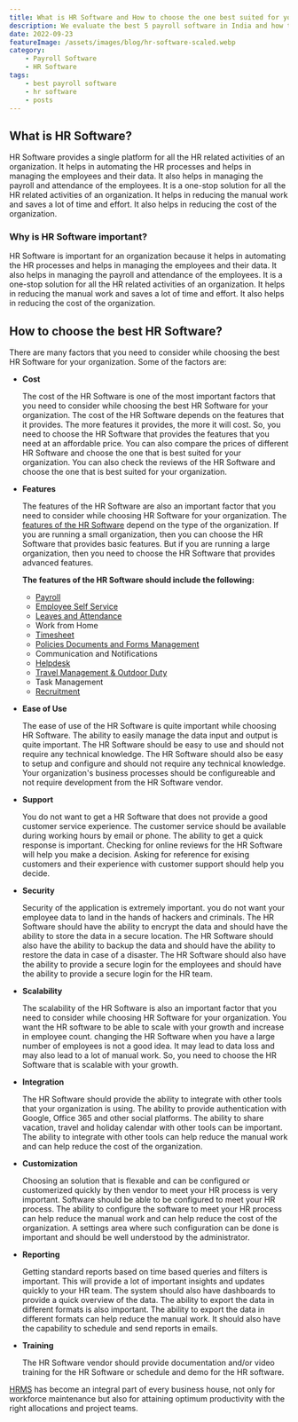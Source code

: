 ```yaml
---
title: What is HR Software and How to choose the one best suited for your company?
description: We evaluate the best 5 payroll software in India and how to choose one that is best for your organization.
date: 2022-09-23
featureImage: /assets/images/blog/hr-software-scaled.webp
category:
    - Payroll Software
    - HR Software
tags:
    - best payroll software
    - hr software
    - posts
---
```


## What is HR Software?

HR Software provides a single platform for all the HR related activities of an organization. It helps in automating the HR processes and helps in managing the employees and their data. It also helps in managing the payroll and attendance of the employees. It is a one-stop solution for all the HR related activities of an organization. It helps in reducing the manual work and saves a lot of time and effort. It also helps in reducing the cost of the organization.

### Why is HR Software important?

HR Software is important for an organization because it helps in automating the HR processes and helps in managing the employees and their data. It also helps in managing the payroll and attendance of the employees. It is a one-stop solution for all the HR related activities of an organization. It helps in reducing the manual work and saves a lot of time and effort. It also helps in reducing the cost of the organization.

## How to choose the best HR Software?
There are many factors that you need to consider while choosing the best HR Software for your organization. Some of the factors are:

* **Cost**
  
  The cost of the HR Software is one of the most important factors that you need to consider while choosing the best HR Software for your organization. The cost of the HR Software depends on the features that it provides. The more features it provides, the more it will cost. So, you need to choose the HR Software that provides the features that you need at an affordable price. You can also compare the prices of different HR Software and choose the one that is best suited for your organization. You can also check the reviews of the HR Software and choose the one that is best suited for your organization.

* **Features**
  
  The features of the HR Software are also an important factor that you need to consider while choosing HR Software for your organization. The [features of the HR Software](https://www.easyhrworld.com/features) depend on the type of the organization. If you are running a small organization, then you can choose the HR Software that provides basic features. But if you are running a large organization, then you need to choose the HR Software that provides advanced features. 

  **The features of the HR Software should include the following:**
    * [Payroll](https://www.easyhrworld.com/features/payroll-software-india/)
    * [Employee Self Service](https://www.easyhrworld.com/features/employee-self-service/)
    * [Leaves and Attendance](https://www.easyhrworld.com/features/leave-management-software-india/)
    * Work from Home
    * [Timesheet](https://www.easyhrworld.com/features/timesheet/)
    * [Policies Documents and Forms Management](https://www.easyhrworld.com/features/document-management/)
    * Communication and Notifications
    * [Helpdesk](https://www.easyhrworld.com/features/helpdesk/)
    * [Travel Management & Outdoor Duty](https://www.easyhrworld.com/features/travel/)
    * Task Management
    * [Recruitment](https://www.easyhrworld.com/features/recruitment/)
  
* **Ease of Use** 
  
  The ease of use of the HR Software is quite important while choosing HR Software. The ability to easily manage the data input and output is quite important. The HR Software should be easy to use and should not require any technical knowledge. The HR Software should also be easy to setup and configure and should not require any technical knowledge. Your organization's business processes should be configureable and not require development from the HR Software vendor.

* **Support** 
  
  You do not want to get a HR Software that does not provide a good customer service experience. The customer service should be available during working hours by email or phone. The ability to get a quick response is important. Checking for online reviews for the HR Software will help you make a decision. Asking for reference for exising customers and their experience with customer support should help you decide.

* **Security** 
  
  Security of the application is extremely important. you do not want your employee data to land in the hands of hackers and criminals. The HR Software should have the ability to encrypt the data and should have the ability to store the data in a secure location. The HR Software should also have the ability to backup the data and should have the ability to restore the data in case of a disaster. The HR Software should also have the ability to provide a secure login for the employees and should have the ability to provide a secure login for the HR team.

* **Scalability** 
  
  The scalability of the HR Software is also an important factor that you need to consider while choosing HR Software for your organization. You want the HR software to be able to scale with your growth and increase in employee count. changing the HR Software when you have a large number of employees is not a good idea. It may lead to data loss and may also lead to a lot of manual work. So, you need to choose the HR Software that is scalable with your growth. 

* **Integration** 
  
  The HR Software should provide the ability to integrate with other tools that your organization is using. The ability to provide authentication with Google, Office 365 and other social platforms. The ability to share vacation, travel and holiday calendar with other tools can be important. The ability to integrate with other tools can help reduce the manual work and can help reduce the cost of the organization. 

* **Customization** 
  
  Choosing an solution that is flexable and can be configured or customerized quickly by then vendor to meet your HR process is very important. Software should be able to be configured to meet your HR process. The ability to configure the software to meet your HR process can help reduce the manual work and can help reduce the cost of the organization. A settings area where such configuration can be done is important and should be well understood by the administrator. 

* **Reporting** 
  
  Getting standard reports based on time based queries and filters is important. This will provide a lot of important insights and updates quickly to your HR team. The system should also have dashboards to provide a quick overview of the data. The ability to export the data in different formats is also important. The ability to export the data in different formats can help reduce the manual work. It should also have the capability to schedule and send reports in emails. 

* **Training** 
  
  The HR Software vendor should provide documentation and/or video training for the HR Software or schedule and demo for the HR software. 


[HRMS](https://www.easyhrworld.com/) has become an integral part of every business house, not only for workforce maintenance but also for attaining optimum productivity with the right allocations and project teams.
